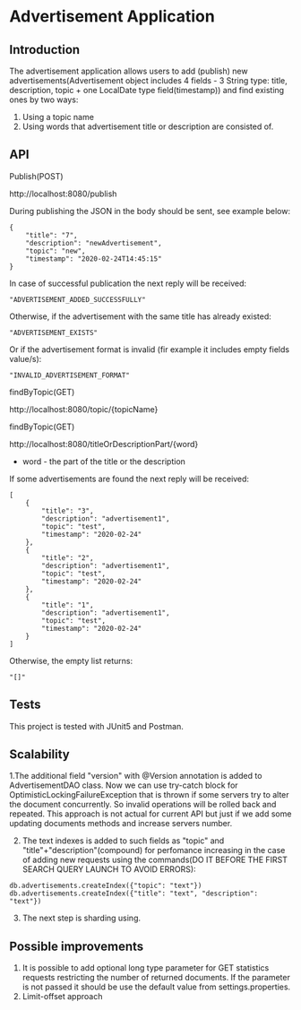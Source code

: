 # Advertisement Application

## Introduction

The advertisement application allows users to add (publish) new advertisements(Advertisement object includes 4 fields - 3 String type: title, description, topic + one LocalDate type field(timestamp)) and find existing ones by two ways:
1. Using a topic name
2. Using words that advertisement title or description are consisted of.


## API
Publish(POST)

http://localhost:8080/publish

During publishing the JSON in the body should be sent, see example below:

```
{
	"title": "7",
	"description": "newAdvertisement",
	"topic": "new",
	"timestamp": "2020-02-24T14:45:15"
}
```

In case of successful publication the next reply will be received:

```
"ADVERTISEMENT_ADDED_SUCCESSFULLY"
```
Otherwise, if the advertisement with the same title has already existed:

```
"ADVERTISEMENT_EXISTS"
```
Or if the advertisement format is invalid (fir example it includes empty fields value/s):

```
"INVALID_ADVERTISEMENT_FORMAT"
```

findByTopic(GET)

http://localhost:8080/topic/{topicName}

findByTopic(GET)

http://localhost:8080/titleOrDescriptionPart/{word}
* word - the part of the title or the description 

If some advertisements are found the next reply will be received:

```
[
    {
        "title": "3",
        "description": "advertisement1",
        "topic": "test",
        "timestamp": "2020-02-24"
    },
    {
        "title": "2",
        "description": "advertisement1",
        "topic": "test",
        "timestamp": "2020-02-24"
    },
    {
        "title": "1",
        "description": "advertisement1",
        "topic": "test",
        "timestamp": "2020-02-24"
    }
]
```
Otherwise, the empty list returns:

```
"[]"
```


## Tests
This project is tested with JUnit5 and Postman.

## Scalability

1.The additional field "version" with @Version annotation is added to AdvertisementDAO class. Now we can use try-catch block for OptimisticLockingFailureException that is thrown if some servers try to alter the document concurrently. So invalid operations will be rolled back and repeated. This approach is not actual for current API but just if we add some updating documents methods and increase servers number.

2. The text indexes is added to such fields as "topic" and "title"+"description"(compound) for perfomance increasing in the case of adding new requests using the commands(DO IT BEFORE THE FIRST SEARCH QUERY LAUNCH TO AVOID ERRORS):

```
db.advertisements.createIndex({"topic": "text"})
db.advertisements.createIndex({"title": "text", "description": "text"})
```

3. The next step is sharding using.

## Possible improvements

1. It is possible to add optional long type parameter for GET statistics requests restricting the number of returned documents. If the parameter is not passed it should be use the default value from settings.properties.
2. Limit-offset approach



